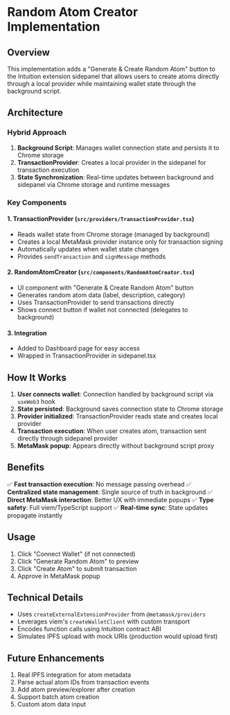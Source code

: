 # Random Atom Creator Implementation

## Overview
This implementation adds a "Generate & Create Random Atom" button to the Intuition extension sidepanel that allows users to create atoms directly through a local provider while maintaining wallet state through the background script.

## Architecture

### Hybrid Approach
1. **Background Script**: Manages wallet connection state and persists it to Chrome storage
2. **TransactionProvider**: Creates a local provider in the sidepanel for transaction execution
3. **State Synchronization**: Real-time updates between background and sidepanel via Chrome storage and runtime messages

### Key Components

#### 1. TransactionProvider (`src/providers/TransactionProvider.tsx`)
- Reads wallet state from Chrome storage (managed by background)
- Creates a local MetaMask provider instance only for transaction signing
- Automatically updates when wallet state changes
- Provides `sendTransaction` and `signMessage` methods

#### 2. RandomAtomCreator (`src/components/RandomAtomCreator.tsx`)
- UI component with "Generate & Create Random Atom" button
- Generates random atom data (label, description, category)
- Uses TransactionProvider to send transactions directly
- Shows connect button if wallet not connected (delegates to background)

#### 3. Integration
- Added to Dashboard page for easy access
- Wrapped in TransactionProvider in sidepanel.tsx

## How It Works

1. **User connects wallet**: Connection handled by background script via `useWeb3` hook
2. **State persisted**: Background saves connection state to Chrome storage
3. **Provider initialized**: TransactionProvider reads state and creates local provider
4. **Transaction execution**: When user creates atom, transaction sent directly through sidepanel provider
5. **MetaMask popup**: Appears directly without background script proxy

## Benefits

✅ **Fast transaction execution**: No message passing overhead
✅ **Centralized state management**: Single source of truth in background
✅ **Direct MetaMask interaction**: Better UX with immediate popups
✅ **Type safety**: Full viem/TypeScript support
✅ **Real-time sync**: State updates propagate instantly

## Usage

1. Click "Connect Wallet" (if not connected)
2. Click "Generate Random Atom" to preview
3. Click "Create Atom" to submit transaction
4. Approve in MetaMask popup

## Technical Details

- Uses `createExternalExtensionProvider` from `@metamask/providers`
- Leverages viem's `createWalletClient` with custom transport
- Encodes function calls using Intuition contract ABI
- Simulates IPFS upload with mock URIs (production would upload first)

## Future Enhancements

1. Real IPFS integration for atom metadata
2. Parse actual atom IDs from transaction events
3. Add atom preview/explorer after creation
4. Support batch atom creation
5. Custom atom data input 